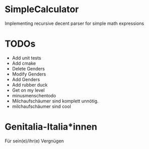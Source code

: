 # SimpleCalculator
Implementing recursive decent parser for simple math expressions

# TODOs
- Add unit tests
- Add cmake
- Delete Genders
- Modify Genders
- Add Genders
- Add rubber duck
- Get on my level
- minusmenschentodo
- Milchaufschäumer sind komplett unnötig.
- milchaufschäumer sind cool


# Genitalia-Italia*innen
Für sein(e)/ihr(e) Vergnügen
